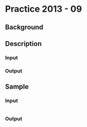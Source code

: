 # Practice 2013 - 09

## Background

## Description

### Input

### Output

## Sample
### Input
```
```

### Output
```
```